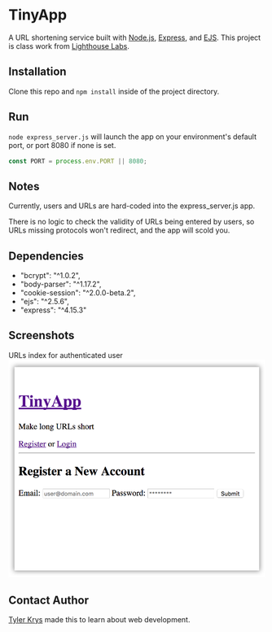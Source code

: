 # TinyApp

A URL shortening service built with [Node.js](https://nodejs.org/en/), [Express](https://expressjs.com/), and [EJS](http://www.embeddedjs.com/). This project is class work from [Lighthouse Labs](https://github.com/lighthouse-labs).

## Installation

Clone this repo and `npm install` inside of the project directory.

## Run
`node express_server.js` will launch the app on your environment's default port, or port 8080 if none is set.

```js
const PORT = process.env.PORT || 8080;
```

## Notes

Currently, users and URLs are hard-coded into the express_server.js app.

There is no logic to check the validity of URLs being entered by users, so URLs missing protocols won't redirect, and the app will scold you.

## Dependencies

- "bcrypt": "^1.0.2",
- "body-parser": "^1.17.2",
- "cookie-session": "^2.0.0-beta.2",
- "ejs": "^2.5.6",
- "express": "^4.15.3"

## Screenshots

URLs index for authenticated user
![TinyApp URLs index page for authenticated user](https://raw.githubusercontent.com/ty2k/tinyapp/master/docs/Screenshot-TinyApp-login-page.png)

## Contact Author

[Tyler Krys](https://tylerkrys.ca) made this to learn about web development.